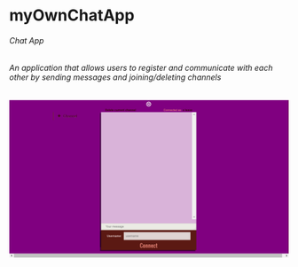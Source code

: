 # myOwnChatApp
###### Chat App
###### An application that allows users to register and communicate with each other by sending messages and joining/deleting channels
![initial image](https://github.com/SubbaraoGarlapati/myOwnChatApp/blob/master/ReadMeImages/Initial.png)

